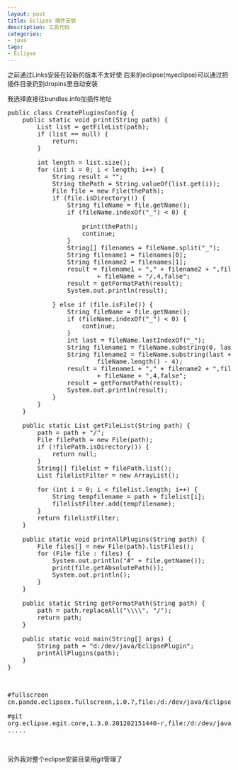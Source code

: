 ```yaml
---
layout: post
title: Eclipse 插件安装
description: 工具代码
categories:
- java
tags:
- Eclipse
---
```


之前通过Links安装在较新的版本不太好使
后来的eclipse(myeclipse)可以通过把插件目录扔到dropins里自动安装

我选择直接往bundles.info加插件地址

<pre class="prettyprint">
public class CreatePluginsConfig {
	public static void print(String path) {
		List list = getFileList(path);
		if (list == null) {
			return;
		}

		int length = list.size();
		for (int i = 0; i < length; i++) {
			String result = "";
			String thePath = String.valueOf(list.get(i));
			File file = new File(thePath);
			if (file.isDirectory()) {
				String fileName = file.getName();
				if (fileName.indexOf("_") < 0) {

					print(thePath);
					continue;
				}
				String[] filenames = fileName.split("_");
				String filename1 = filenames[0];
				String filename2 = filenames[1];
				result = filename1 + "," + filename2 + ",file:/" + path + "/"
						+ fileName + "/,4,false";
				result = getFormatPath(result);
				System.out.println(result);

			} else if (file.isFile()) {
				String fileName = file.getName();
				if (fileName.indexOf("_") < 0) {
					continue;
				}
				int last = fileName.lastIndexOf("_");
				String filename1 = fileName.substring(0, last);
				String filename2 = fileName.substring(last + 1,
						fileName.length() - 4);
				result = filename1 + "," + filename2 + ",file:/" + path + "/"
						+ fileName + ",4,false";
				result = getFormatPath(result);
				System.out.println(result);
			}
		}
	}

	public static List getFileList(String path) {
		path = path + "/";
		File filePath = new File(path);
		if (!filePath.isDirectory()) {
			return null;
		}
		String[] filelist = filePath.list();
		List filelistFilter = new ArrayList();

		for (int i = 0; i < filelist.length; i++) {
			String tempfilename = path + filelist[i];
			filelistFilter.add(tempfilename);
		}
		return filelistFilter;
	}

	public static void printAllPlugins(String path) {
		File files[] = new File(path).listFiles();
		for (File file : files) {
			System.out.println("#" + file.getName());
			print(file.getAbsolutePath());
			System.out.println();
		}
	}

	public static String getFormatPath(String path) {
		path = path.replaceAll("\\\\", "/");
		return path;
	}

	public static void main(String[] args) {
		String path = "d:/dev/java/EclipsePlugin";
		printAllPlugins(path);
	}
}


</pre>

<pre class="prettyprint">
#fullscreen
cn.pande.eclipsex.fullscreen,1.0.7,file:/d:/dev/java/EclipsePlugin/fullscreen/cn.pande.eclipsex.fullscreen_1.0.7.jar,4,false

#git
org.eclipse.egit.core,1.3.0.201202151440-r,file:/d:/dev/java/EclipsePlugin/git/org.eclipse.egit.core_1.3.0.201202151440-r.jar,4,false
.....


</pre>

另外我对整个eclipse安装目录用git管理了

